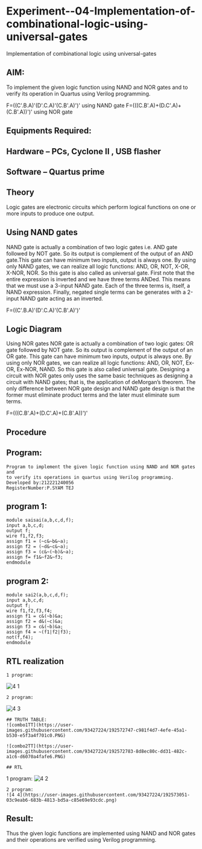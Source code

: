 # Experiment--04-Implementation-of-combinational-logic-using-universal-gates
Implementation of combinational logic using universal-gates
 
## AIM:
To implement the given logic function using NAND and NOR gates and to verify its operation in Quartus using Verilog programming.

F=((C'.B.A)'(D'.C.A)'(C.B'.A)')' using NAND gate
F=(((C.B'.A)+(D.C'.A)+(C.B'.A))')' using NOR gate
## Equipments Required:
## Hardware – PCs, Cyclone II , USB flasher
## Software – Quartus prime


## Theory
Logic gates are electronic circuits which perform logical functions on one or more inputs to produce one output. 

## Using NAND gates
NAND gate is actually a combination of two logic gates i.e. AND gate followed by NOT gate. So its output is complement of the output of an AND gate.This gate can have minimum two inputs, output is always one. By using only NAND gates, we can realize all logic functions: AND, OR, NOT, X-OR, X-NOR, NOR. So this gate is also called as universal gate. First note that the entire expression is inverted and we have three terms ANDed. This means that we must use a 3-input NAND gate. Each of the three terms is, itself, a NAND expression. Finally, negated single terms can be generates with a 2-input NAND gate acting as an inverted.

F=((C'.B.A)'(D'.C.A)'(C.B'.A)')'

## Logic Diagram

Using NOR gates
NOR gate is actually a combination of two logic gates: OR gate followed by NOT gate. So its output is complement of the output of an OR gate. This gate can have minimum two inputs, output is always one. By using only NOR gates, we can realize all logic functions: AND, OR, NOT, Ex-OR, Ex-NOR, NAND. So this gate is also called universal gate. Designing a circuit with NOR gates only uses the same basic techniques as designing a circuit with NAND gates; that is, the application of deMorgan’s theorem. The only difference between NOR gate design and NAND gate design is that the former must eliminate product terms and the later must eliminate sum terms.

F=(((C.B'.A)+(D.C'.A)+(C.B'.A))')'
## Procedure
## Program:
```
Program to implement the given logic function using NAND and NOR gates and 
to verify its operations in quartus using Verilog programming.
Developed by:212221240056 
RegisterNumber:P.SYAM TEJ  
```
## program 1:
```
module saisai(a,b,c,d,f);
input a,b,c,d;
output f;
wire f1,f2,f3;
assign f1 = (~c&~b&~a);
assign f2 = (~d&~c&~a);
assign f3 = (c&~(~b)&~a);
assign f= f1&~f2&~f3;
endmodule
```
## program 2:
```
module sai2(a,b,c,d,f);
input a,b,c,d;
output f;
wire f1,f2,f3,f4;
assign f1 = c&(~b)&a;
assign f2 = d&(~c)&a;
assign f3 = c&(~b)&a;
assign f4 = ~(f1|f2|f3);
not(f,f4);
endmodule
```
## RTL realization
```
1 program:
```
![4 1](https://user-images.githubusercontent.com/93427224/192571983-e832ee83-ea15-400f-ab7d-3d03038dcf24.png)
```
2 program:
```
![4 3](https://user-images.githubusercontent.com/93427224/192572382-9552b0b2-c3eb-4b98-90ae-7c1749581124.png)
```
## TRUTH TABLE:
![combo1TT](https://user-images.githubusercontent.com/93427224/192572747-c981f4d7-4efe-45a1-b530-e5f3a4f701c0.PNG)

![combo2TT](https://user-images.githubusercontent.com/93427224/192572783-8d8ec80c-dd31-482c-a1c6-d6070a4fafe6.PNG)

## RTL
```
1 program:
![4 2](https://user-images.githubusercontent.com/93427224/192572942-43fa4a56-1bef-4d8e-a986-8c5fac1393a4.png)
```
2 program:
![4 4](https://user-images.githubusercontent.com/93427224/192573051-03c9eab6-683b-4813-bd5a-c85e69e93cdc.png)
```
## Result:
Thus the given logic functions are implemented using NAND and NOR gates and their operations are verified using Verilog programming.
